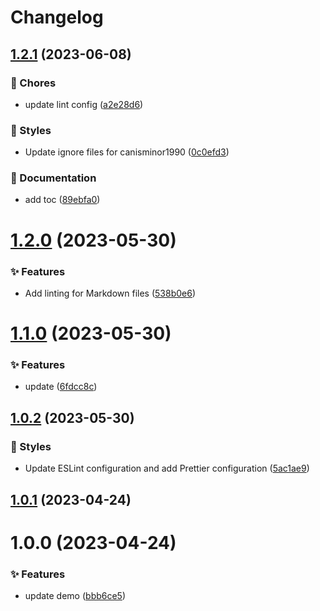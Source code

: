 # Changelog

## [1.2.1](https://github.com/canisminor1990/canisminor-template/compare/v1.2.0...v1.2.1) (2023-06-08)

### 🎫 Chores

- update lint config ([a2e28d6](https://github.com/canisminor1990/canisminor-template/commit/a2e28d6))

### 💄 Styles

- Update ignore files for canisminor1990 ([0c0efd3](https://github.com/canisminor1990/canisminor-template/commit/0c0efd3))

### 📝 Documentation

- add toc ([89ebfa0](https://github.com/canisminor1990/canisminor-template/commit/89ebfa0))

# [1.2.0](https://github.com/canisminor1990/canisminor-template/compare/v1.1.0...v1.2.0) (2023-05-30)

### ✨ Features

- Add linting for Markdown files ([538b0e6](https://github.com/canisminor1990/canisminor-template/commit/538b0e6))

# [1.1.0](https://github.com/canisminor1990/canisminor-template/compare/v1.0.2...v1.1.0) (2023-05-30)

### ✨ Features

- update ([6fdcc8c](https://github.com/canisminor1990/canisminor-template/commit/6fdcc8c))

## [1.0.2](https://github.com/canisminor1990/canisminor-template/compare/v1.0.1...v1.0.2) (2023-05-30)

### 💄 Styles

- Update ESLint configuration and add Prettier configuration ([5ac1ae9](https://github.com/canisminor1990/canisminor-template/commit/5ac1ae9))

## [1.0.1](https://github.com/canisminor1990/canisminor-template/compare/v1.0.0...v1.0.1) (2023-04-24)

# 1.0.0 (2023-04-24)

### ✨ Features

- update demo ([bbb6ce5](https://github.com/canisminor1990/canisminor-template/commit/bbb6ce5))
